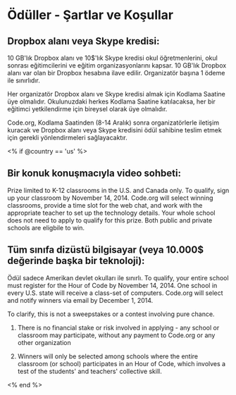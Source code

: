 

# Ödüller - Şartlar ve Koşullar

## Dropbox alanı veya Skype kredisi:

10 GB'lık Dropbox alanı ve 10$'lık Skype kredisi okul öğretmenlerini, okul sonrası eğitimcilerini ve eğitim organizasyonlarını kapsar. 10 GB'lık Dropbox alanı var olan bir Dropbox hesabına ilave edilir. Organizatör başına 1 ödeme ile sınırlıdır.

Her organizatör Dropbox alanı ve Skype kredisi almak için Kodlama Saatine üye olmalıdır. Okulunuzdaki herkes Kodlama Saatine katılacaksa, her bir eğitimci yetkilendirme için bireysel olarak üye olmalıdır.

Code.org, Kodlama Saatinden (8-14 Aralık) sonra organizatörlerle iletişim kuracak ve Dropbox alanı veya Skype kredisini ödül sahibine teslim etmek için gerekli yönlendirmeleri sağlayacaktır.

<% if @country == 'us' %>

## Bir konuk konuşmacıyla video sohbeti:

Prize limited to K-12 classrooms in the U.S. and Canada only. To qualify, sign up your classroom by November 14, 2014. Code.org will select winning classrooms, provide a time slot for the web chat, and work with the appropriate teacher to set up the technology details. Your whole school does not need to apply to qualify for this prize. Both public and private schools are eligbile to win.

## Tüm sınıfa dizüstü bilgisayar (veya 10.000$ değerinde başka bir teknoloji):

Ödül sadece Amerikan devlet okulları ile sınırlı. To qualify, your entire school must register for the Hour of Code by November 14, 2014. One school in every U.S. state will receive a class-set of computers. Code.org will select and notify winners via email by December 1, 2014.

To clarify, this is not a sweepstakes or a contest involving pure chance.

1) There is no financial stake or risk involved in applying - any school or classroom may participate, without any payment to Code.org or any other organization

2) Winners will only be selected among schools where the entire classroom (or school) participates in an Hour of Code, which involves a test of the students' and teachers' collective skill.

<% end %>